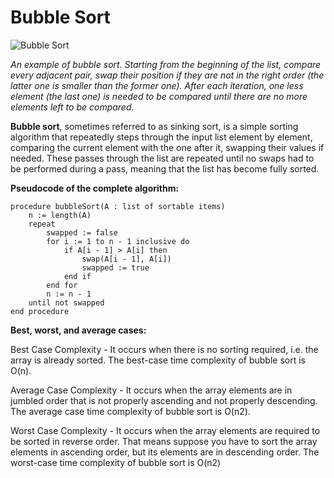 # Bubble Sort

![Bubble Sort](https://upload.wikimedia.org/wikipedia/commons/c/c8/Bubble-sort-example-300px.gif)

*An example of bubble sort. Starting from the beginning of the list, compare every adjacent pair, swap their position if they are not in the right order (the latter one is smaller than the former one). After each iteration, one less element (the last one) is needed to be compared until there are no more elements left to be compared.*

**Bubble sort**, sometimes referred to as sinking sort, is a simple sorting algorithm that repeatedly steps through the input list element by element, comparing the current element with the one after it, swapping their values if needed. These passes through the list are repeated until no swaps had to be performed during a pass, meaning that the list has become fully sorted.

**Pseudocode of the complete algorithm:**

```
procedure bubbleSort(A : list of sortable items)
    n := length(A)
    repeat
        swapped := false
        for i := 1 to n - 1 inclusive do
            if A[i - 1] > A[i] then
                swap(A[i - 1], A[i])
                swapped := true
            end if
        end for
        n := n - 1
    until not swapped
end procedure
```

**Best, worst, and average cases:**

Best Case Complexity - It occurs when there is no sorting required, i.e. the array is already sorted. The best-case time complexity of bubble sort is O(n).

Average Case Complexity - It occurs when the array elements are in jumbled order that is not properly ascending and not properly descending. The average case time complexity of bubble sort is O(n2).

Worst Case Complexity - It occurs when the array elements are required to be sorted in reverse order. That means suppose you have to sort the array elements in ascending order, but its elements are in descending order. The worst-case time complexity of bubble sort is O(n2)